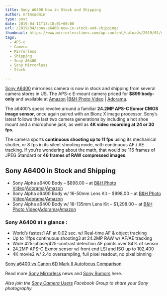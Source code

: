 ```yaml
---
title: Sony A6400 Now in Stock and Shipping
author: mrtmsadmin
type: post
date: 2019-04-11T13:18:01+00:00
url: /2019/04/sony-a6400-now-in-stock-and-shipping/
thumbnail: https://www.mirrorlesstimes.com/wp-content/uploads/2019/01/sony-a6400-1.jpg
tags:
  - APS-c
  - Camera
  - Mirrorless
  - Shipping
  - Sony A6400
  - Sony Mirrorless
  - Stock

---
```

[Sony A6400][1] mirrorless camera is now in stock and shipping from several camera stores in US. The APS-c E-mount camera priced for **$899 body-only** and available at <a href="https://www.amazon.com/Sony-a6400-Mirrorless-Interchangeable-Lens-Camera/dp/B07MTWVN3M/?tag=mtimes-20" target="_blank" rel="nofollow noopener" data-amzn-asin="B07MTWVN3M">Amazon</a> |<a href="https://www.bhphotovideo.com/c/product/1453768-REG/sony_ilce_6400_b_alpha_a6400_mirrorless_digital.html/BI/20175/KBID/14249/" target="_new" rel="nofollow" data-wpel-link="external">B&H Photo Video</a> | <a href="https://adorama.evyy.net/c/63923/51926/1036?u=https%3A%2F%2Fwww.adorama.com%2Fisoa6400.html" target="_new" rel="nofollow" data-wpel-link="external">Adorama</a>.

The a6400’s specs revolve around a familiar **24.2MP APS-C Exmor CMOS image sensor**, once again paired with an Bionz X image processor. Sony’s latest follows the last two camera generations by including a hot shoe mount and a microphone jack, as well as **4K video recording at 24 or 30 fps**.

The camera sports **continuous shooting up to 11 fps** using its mechanical shutter, or 8 fps in its silent shooting mode, with continuous AF / AE tracking. If you’re wondering about the math, that would be 116 frames of JPEG Standard or **46 frames of RAW compressed images**.<!--more-->

## Sony A6400 in Stock and Shipping

  * Sony Alpha a6400 Body – $898.00 – at <a href="https://www.bhphotovideo.com/c/product/1453768-REG/sony_ilce_6400_b_alpha_a6400_mirrorless_digital.html/BI/20175/KBID/14249/" target="_new" rel="nofollow" data-wpel-link="external">B&H Photo Video</a>/<a href="https://adorama.evyy.net/c/63923/51926/1036?u=https%3A%2F%2Fwww.adorama.com%2Fisoa6400.html" target="_new" rel="nofollow" data-wpel-link="external">Adorama</a>/<a href="https://www.amazon.com/Sony-a6400-Mirrorless-Interchangeable-Lens-Camera/dp/B07MTWVN3M/?tag=daicamnew-20" target="_new" rel="nofollow" data-wpel-link="external" data-amzn-asin="B07MTWVN3M">Amazon</a>
  * Sony Alpha a6400 Body w/ 16-50mm Lens Kit – $998.00 – at <a href="https://www.bhphotovideo.com/c/product/1453770-REG/sony_ilce_6400l_b_alpha_a6400_mirrorless_digital.html/BI/20175/KBID/14249/" target="_new" rel="nofollow" data-wpel-link="external">B&H Photo Video</a>/<a href="https://adorama.evyy.net/c/63923/51926/1036?u=https%3A%2F%2Fwww.adorama.com%2Fisoa6400k.html" target="_new" rel="nofollow" data-wpel-link="external">Adorama</a>/<a href="https://www.amazon.com/dp/B07MV3P7M8/?tag=daicamnew-20" target="_new" rel="nofollow" data-wpel-link="external" data-amzn-asin="B07MV3P7M8">Amazon</a>
  * Sony Alpha a6400 Body w/ 18-135mm Lens Kit – $1,298.00 – at <a href="https://www.bhphotovideo.com/c/product/1453771-REG/sony_ilce_6400m_b_alpha_a6400_mirrorless_digital.html/BI/20175/KBID/14249/" target="_new" rel="nofollow" data-wpel-link="external">B&H Photo Video</a>/<a href="https://adorama.evyy.net/c/63923/51926/1036?u=https%3A%2F%2Fwww.adorama.com%2Fisoa6400k2.html" target="_new" rel="nofollow" data-wpel-link="external">Adorama</a>/<a href="https://www.amazon.com/dp/B07MV3P74D/?tag=daicamnew-20" target="_new" rel="nofollow" data-wpel-link="external" data-amzn-asin="B07MV3P74D">Amazon</a>

### Sony A6400 at a glance :

  * World’s fastest1 AF at 0.02 sec. w/ Real-time AF & object tracking
  * Up to 11fps continuous shooting3 at 24.2MP RAW w/ AF/AE tracking
  * Wide 425-phase/425-contrast detection AF points over 84% of sensor
  * 24.2MP APS-C Exmor sensor w/ front end LSI and ISO up to 102,400
  * 4K movie2 w/ 2.4x oversampling, full pixel readout, no pixel binning

<a href="https://www.bestcameranews.com/sony-a6400-vs-canon-6d-mark-ii-autofocus-comparison/" rel="bookmark">Sony a6400 vs Canon 6D Mark II Autofocus Comparison</a>

Read more <a href="https://www.mirrorlesstimes.com/tags/sony-mirrorless/" target="_blank" rel="noopener">Sony Mirrorless</a> news and <a href="https://www.bestcameranews.com/tag/sony-rumors/" target="_blank" rel="noopener">Sony Rumors</a> here.

_Also join the <a class="ext-link" title="" href="https://www.facebook.com/groups/1637646316495210/" target="_blank" rel="external nofollow noopener">Sony Camera Users</a> Facebook Group to share your Sony photography._

 [1]: https://www.mirrorlesstimes.com/tags/sony-a6400/